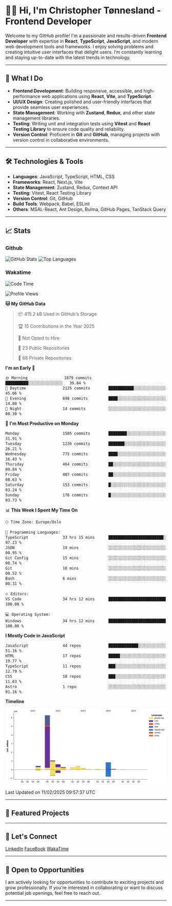 
# 👨‍💻 Hi, I'm Christopher Tønnesland - Frontend Developer

Welcome to my GitHub profile! I'm a passionate and results-driven **Frontend Developer** with expertise in **React**, **TypeScript**, **JavaScript**, and modern web development tools and frameworks. I enjoy solving problems and creating intuitive user interfaces that delight users. I’m constantly learning and staying up-to-date with the latest trends in technology.

---

## 🌟 What I Do

- **Frontend Development**: Building responsive, accessible, and high-performance web applications using **React**, **Vite**, and **TypeScript**.
- **UI/UX Design**: Creating polished and user-friendly interfaces that provide seamless user experiences.
- **State Management**: Working with **Zustand**, **Redux**, and other state management libraries.
- **Testing**: Writing unit and integration tests using **Vitest** and **React Testing Library** to ensure code quality and reliability.
- **Version Control**: Proficient in **Git** and **GitHub**, managing projects with version control in collaborative environments.

---

## 🛠 Technologies & Tools

- **Languages**: JavaScript, TypeScript, HTML, CSS
- **Frameworks**: React, Next.js, Vite
- **State Management**: Zustand, Redux, Context API
- **Testing**: Vitest, React Testing Library
- **Version Control**: Git, GitHub
- **Build Tools**: Webpack, Babel, ESLint
- **Others**: MSAL-React, Ant Design, Bulma, GitHub Pages, TanStack Query

---

## 📈 Stats

### Github

![GitHub Stats](https://github-readme-stats.vercel.app/api?username=christonn93&layout=compact&show_icons=true&theme=dark)
![Top Languages](https://github-readme-stats.vercel.app/api/top-langs/?username=christonn93&layout=compact&show_icons=true&theme=dark)

### Wakatime
<!--START_SECTION:waka-->
![Code Time](http://img.shields.io/badge/Code%20Time-995%20hrs%2042%20mins-blue)

![Profile Views](http://img.shields.io/badge/Profile%20Views-35-blue)

**🐱 My GitHub Data** 

> 📦 415.2 kB Used in GitHub's Storage 
 > 
> 🏆 15 Contributions in the Year 2025
 > 
> 🚫 Not Opted to Hire
 > 
> 📜 23 Public Repositories 
 > 
> 🔑 68 Private Repositories 
 > 
**I'm an Early 🐤** 

```text
🌞 Morning                1879 commits        ██████████░░░░░░░░░░░░░░░   39.84 % 
🌆 Daytime                2125 commits        ███████████░░░░░░░░░░░░░░   45.06 % 
🌃 Evening                698 commits         ████░░░░░░░░░░░░░░░░░░░░░   14.80 % 
🌙 Night                  14 commits          ░░░░░░░░░░░░░░░░░░░░░░░░░   00.30 % 
```
📅 **I'm Most Productive on Monday** 

```text
Monday                   1505 commits        ████████░░░░░░░░░░░░░░░░░   31.91 % 
Tuesday                  1236 commits        ███████░░░░░░░░░░░░░░░░░░   26.21 % 
Wednesday                775 commits         ████░░░░░░░░░░░░░░░░░░░░░   16.43 % 
Thursday                 464 commits         ██░░░░░░░░░░░░░░░░░░░░░░░   09.84 % 
Friday                   407 commits         ██░░░░░░░░░░░░░░░░░░░░░░░   08.63 % 
Saturday                 153 commits         █░░░░░░░░░░░░░░░░░░░░░░░░   03.24 % 
Sunday                   176 commits         █░░░░░░░░░░░░░░░░░░░░░░░░   03.73 % 
```


📊 **This Week I Spent My Time On** 

```text
🕑︎ Time Zone: Europe/Oslo

💬 Programming Languages: 
TypeScript               33 hrs 15 mins      ████████████████████████░   97.23 % 
JSON                     19 mins             ░░░░░░░░░░░░░░░░░░░░░░░░░   00.95 % 
Git Config               15 mins             ░░░░░░░░░░░░░░░░░░░░░░░░░   00.74 % 
Git                      10 mins             ░░░░░░░░░░░░░░░░░░░░░░░░░   00.52 % 
Bash                     6 mins              ░░░░░░░░░░░░░░░░░░░░░░░░░   00.31 % 

🔥 Editors: 
VS Code                  34 hrs 12 mins      █████████████████████████   100.00 % 

💻 Operating System: 
Windows                  34 hrs 12 mins      █████████████████████████   100.00 % 
```

**I Mostly Code in JavaScript** 

```text
JavaScript               44 repos            █████████████░░░░░░░░░░░░   51.16 % 
HTML                     17 repos            █████░░░░░░░░░░░░░░░░░░░░   19.77 % 
TypeScript               11 repos            ███░░░░░░░░░░░░░░░░░░░░░░   12.79 % 
CSS                      10 repos            ███░░░░░░░░░░░░░░░░░░░░░░   11.63 % 
Astro                    1 repo              ░░░░░░░░░░░░░░░░░░░░░░░░░   01.16 % 
```



**Timeline**

![Lines of Code chart](https://raw.githubusercontent.com/Christonn93/Christonn93/main/assets/bar_graph.png)


 Last Updated on 11/02/2025 09:57:37 UTC
<!--END_SECTION:waka-->
---

## 🚀 Featured Projects

---

## 💬 Let's Connect

[LinkedIn]()
[FaceBook]()
[WakaTime](https://wakatime.com/@Christonn93)

---

## 💼 Open to Opportunities

I am actively looking for opportunities to contribute to exciting projects and grow professionally. If you're interested in collaborating or want to discuss potential job openings, feel free to reach out.

---

